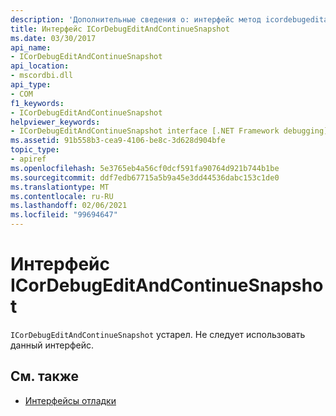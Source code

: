 ```yaml
---
description: 'Дополнительные сведения о: интерфейс метод icordebugeditandcontinuesnapshot'
title: Интерфейс ICorDebugEditAndContinueSnapshot
ms.date: 03/30/2017
api_name:
- ICorDebugEditAndContinueSnapshot
api_location:
- mscordbi.dll
api_type:
- COM
f1_keywords:
- ICorDebugEditAndContinueSnapshot
helpviewer_keywords:
- ICorDebugEditAndContinueSnapshot interface [.NET Framework debugging]
ms.assetid: 91b558b3-cea9-4106-be8c-3d628d904bfe
topic_type:
- apiref
ms.openlocfilehash: 5e3765eb4a56cf0dcf591fa90764d921b744b1be
ms.sourcegitcommit: ddf7edb67715a5b9a45e3dd44536dabc153c1de0
ms.translationtype: MT
ms.contentlocale: ru-RU
ms.lasthandoff: 02/06/2021
ms.locfileid: "99694647"
---
```

# <a name="icordebugeditandcontinuesnapshot-interface"></a>Интерфейс ICorDebugEditAndContinueSnapshot

`ICorDebugEditAndContinueSnapshot` устарел. Не следует использовать данный интерфейс.  
  
## <a name="see-also"></a>См. также

- [Интерфейсы отладки](debugging-interfaces.md)

